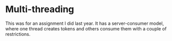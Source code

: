 # Multi-threading

This was for an assignment I did last year. It has a server-consumer model, where one thread creates tokens and others consume 
them with a couple of restrictions.
